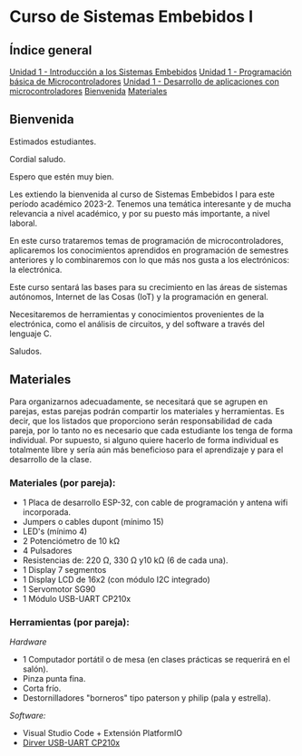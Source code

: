 # Curso de Sistemas Embebidos I

## Índice general

[Unidad 1 - Introducción a los Sistemas Embebidos](Unidad_1/readme.md)
[Unidad 1 - Programación básica de Microcontroladores](Unidad_2/readme.md)
[Unidad 1 - Desarrollo de aplicaciones con microcontroladores](Unidad_3/readme.md)
[Bienvenida](#bienvenida-al-curso-de-sistemas-embebidos-i)
[Materiales](#materiales)

## Bienvenida

Estimados estudiantes.
 
Cordial saludo. 
 
Espero que estén muy bien.
 
Les extiendo la bienvenida al curso de Sistemas Embebidos I para este período académico 2023-2. Tenemos una temática interesante y de mucha relevancia a nivel académico, y por su puesto más importante, a nivel laboral. 
 
En este curso trataremos temas de programación de microcontroladores, aplicaremos los conocimientos aprendidos en programación de semestres anteriores y lo combinaremos con lo que más nos gusta a los electrónicos: la electrónica. 
 
Este curso sentará las bases para su crecimiento en las áreas de sistemas autónomos, Internet de las Cosas (IoT) y la programación en general. 
 
Necesitaremos de herramientas y conocimientos provenientes de la electrónica, como el análisis de circuitos, y del software a través del lenguaje C. 
 
Saludos. 

## Materiales

Para organizarnos adecuadamente, se necesitará que se agrupen en parejas, estas parejas podrán compartir los materiales y herramientas. Es decir, que los listados que proporciono serán responsabilidad de cada pareja, por lo tanto no es necesario que cada estudiante los tenga de forma individual. Por supuesto, si alguno quiere hacerlo de forma individual es totalmente libre y sería aún más beneficioso para el aprendizaje y para el desarrollo de la clase.
 
### Materiales (por pareja):

- 1 Placa de desarrollo ESP-32, con cable de programación y antena wifi incorporada. 
- Jumpers o cables dupont (mínimo 15)
- LED's (mínimo 4)
- 2 Potenciómetro de 10 kΩ
- 4 Pulsadores 
- Resistencias de: 220 Ω, 330 Ω y10 kΩ (6 de cada una).
- 1 Display 7 segmentos 
- 1 Display LCD de 16x2 (con módulo I2C integrado)
- 1 Servomotor SG90
- 1 Módulo USB-UART CP210x

### Herramientas (por pareja):

*Hardware*
- 1 Computador portátil o de mesa (en clases prácticas se requerirá en el salón).
- Pinza punta fina.
- Corta frío.
- Destornilladores "borneros" tipo paterson y philip (pala y estrella).
	
*Software:*
- Visual Studio Code + Extensión PlatformIO
- [Dirver USB-UART CP210x](https://www.silabs.com/developers/usb-to-uart-bridge-vcp-drivers?tab=downloads) 